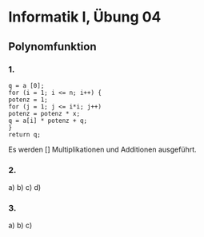 # **Informatik I, Übung 04**
## **Polynomfunktion**
### **1.**
    q = a [0];
    for (i = 1; i <= n; i++) {
    potenz = 1;
    for (j = 1; j <= i*i; j++)
    potenz = potenz * x;
    q = a[i] * potenz + q;
    }
    return q;
    
Es werden [] Multiplikationen und Additionen ausgeführt.
### **2.**
a)
b)
c)
d)
### **3.**
a)
b)
c)